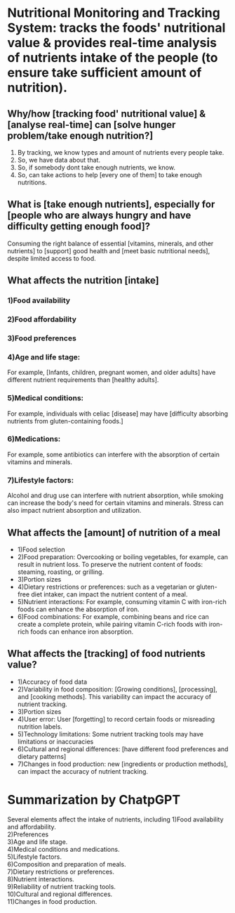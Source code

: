 # Nutritional Monitoring and Tracking System: tracks the foods' nutritional value & provides real-time analysis of nutrients intake of the people (to ensure take sufficient amount of nutrition).

## Why/how [tracking food' nutritional value] & [analyse real-time] can [solve hunger problem/take enough nutrition?] 
1)  By tracking, we know types and amount of nutrients every people take. 
3)  So, we have data about that. 
4)  So, if somebody dont take enough nutrients, we know. 
5)  So, can take actions to help [every one of them] to take enough nutritions. 

##  What is [take enough nutrients], especially for [people who are always hungry and have difficulty getting enough food]?
Consuming the right balance of essential [vitamins, minerals, and other nutrients] to [support] good health and [meet basic nutritional needs], despite limited access to food.

##  What affects the nutrition [intake]
### 1)Food availability
### 2)Food affordability
### 3)Food preferences
### 4)Age and life stage: 
For example, [Infants, children, pregnant women, and older adults] have different nutrient requirements than [healthy adults].
### 5)Medical conditions: 
For example, individuals with celiac [disease] may have [difficulty absorbing nutrients from gluten-containing foods.]
### 6)Medications:  
For example, some antibiotics can interfere with the absorption of certain vitamins and minerals.
### 7)Lifestyle factors: 
Alcohol and drug use can interfere with nutrient absorption, while smoking can increase the body's need for certain vitamins and minerals. Stress can also impact nutrient absorption and utilization.

##  What affects the [amount] of nutrition of a meal
* 1)Food selection
* 2)Food preparation:
Overcooking or boiling vegetables, for example, can result in nutrient loss. To preserve the nutrient content of foods: steaming, roasting, or grilling.
* 3)Portion sizes  
* 4)Dietary restrictions or preferences: 
such as a vegetarian or gluten-free diet intaker, can impact the nutrient content of a meal.
* 5)Nutrient interactions: 
For example, consuming vitamin C with iron-rich foods can enhance the absorption of iron.
* 6)Food combinations: 
For example, combining beans and rice can create a complete protein, while pairing vitamin C-rich foods with iron-rich foods can enhance iron absorption.

##  What affects the [tracking] of food nutrients value?
* 1)Accuracy of food data
* 2)Variability in food composition: 
[Growing conditions], [processing], and [cooking methods]. This variability can impact the accuracy of nutrient tracking.
* 3)Portion sizes
* 4)User error: 
User [forgetting] to record certain foods or misreading nutrition labels.
* 5)Technology limitations: 
Some nutrient tracking tools may have limitations or inaccuracies
* 6)Cultural and regional differences: 
[have different food preferences and dietary patterns]
* 7)Changes in food production: 
new [ingredients or production methods], can impact the accuracy of nutrient tracking.

# Summarization by ChatpGPT
Several elements affect the intake of nutrients, including 
1)Food availability and affordability.  
2)Preferences  
3)Age and life stage.  
4)Medical conditions and medications.  
5)Lifestyle factors.  
6)Composition and preparation of meals.  
7)Dietary restrictions or preferences.  
8)Nutrient interactions.  
9)Reliability of nutrient tracking tools.  
10)Cultural and regional differences.  
11)Changes in food production.  
